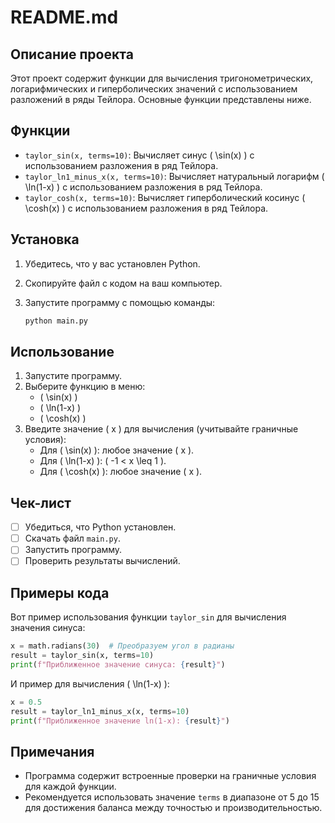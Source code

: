 # README.md

## Описание проекта

Этот проект содержит функции для вычисления тригонометрических, логарифмических и гиперболических значений с использованием разложений в ряды Тейлора. Основные функции представлены ниже.

## Функции

- `taylor_sin(x, terms=10)`: Вычисляет синус \( \sin(x) \) с использованием разложения в ряд Тейлора.
- `taylor_ln1_minus_x(x, terms=10)`: Вычисляет натуральный логарифм \( \ln(1-x) \) с использованием разложения в ряд Тейлора.
- `taylor_cosh(x, terms=10)`: Вычисляет гиперболический косинус \( \cosh(x) \) с использованием разложения в ряд Тейлора.

## Установка

1. Убедитесь, что у вас установлен Python.
2. Скопируйте файл с кодом на ваш компьютер.
3. Запустите программу с помощью команды:

    ```bash
    python main.py
    ```

## Использование

1. Запустите программу.
2. Выберите функцию в меню:
    - \( \sin(x) \)
    - \( \ln(1-x) \)
    - \( \cosh(x) \)
3. Введите значение \( x \) для вычисления (учитывайте граничные условия):
    - Для \( \sin(x) \): любое значение \( x \).
    - Для \( \ln(1-x) \): \( -1 < x \leq 1 \).
    - Для \( \cosh(x) \): любое значение \( x \).

## Чек-лист

- [ ] Убедиться, что Python установлен.
- [ ] Скачать файл `main.py`.
- [ ] Запустить программу.
- [ ] Проверить результаты вычислений.

## Примеры кода

Вот пример использования функции `taylor_sin` для вычисления значения синуса:

```python
x = math.radians(30)  # Преобразуем угол в радианы
result = taylor_sin(x, terms=10)
print(f"Приближенное значение синуса: {result}")
```

И пример для вычисления \( \ln(1-x) \):

```python
x = 0.5
result = taylor_ln1_minus_x(x, terms=10)
print(f"Приближенное значение ln(1-x): {result}")
```

## Примечания

- Программа содержит встроенные проверки на граничные условия для каждой функции.
- Рекомендуется использовать значение `terms` в диапазоне от 5 до 15 для достижения баланса между точностью и производительностью.
